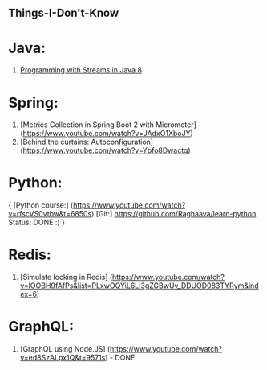 ## Things-I-Don't-Know

# Java: 
  1) [Programming with Streams in Java 8](https://www.youtube.com/watch?v=rVfRDLIw_Zw)

# Spring:

  1) [Metrics Collection in Spring Boot 2 with Micrometer] (https://www.youtube.com/watch?v=JAdxO1XboJY)
  2) [Behind the curtains: Autoconfiguration] (https://www.youtube.com/watch?v=Ybfo8Dwactg)
  
# Python:
  {
    [Python course:] (https://www.youtube.com/watch?v=rfscVS0vtbw&t=6850s)
    [Git:] https://github.com/Raghaava/learn-python
    Status: DONE :) 
  }
  
# Redis:
  1) [Simulate locking in Redis] (https://www.youtube.com/watch?v=lOOBH9fAfPs&list=PLxwOQYiL6LI3gZGBwUv_DDUOD083TYRym&index=6)
  
# GraphQL:
  1) [GraphQL using Node.JS] (https://www.youtube.com/watch?v=ed8SzALpx1Q&t=9571s) - DONE
